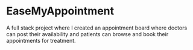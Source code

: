 # EaseMyAppointment
A full stack project where I created an appointment board where doctors can post their
availability and patients can browse and book their appointments for treatment.
